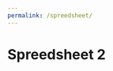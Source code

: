 ```yaml
---
permalink: /spreedsheet/
---
```


Spreedsheet 2
===

<script>
function sheetLoaded(spreadsheetdata) {
 // do something with spreadsheet data here
 console.log(spreadsheetdata);
}
</script>
<script src="https://spreadsheets.google.com/feeds/cells/1ZWDvaIhhbDpg_PJ5hGc1Ty3J1FWu6H4O3uNjbevRosI/od6/public/values?alt=json-in-script&callback=sheetLoaded"></script>

